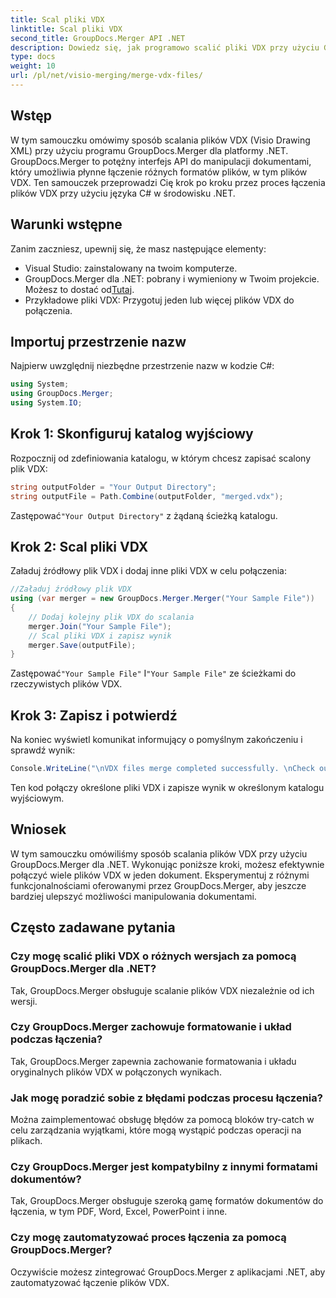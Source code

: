 ```yaml
---
title: Scal pliki VDX
linktitle: Scal pliki VDX
second_title: GroupDocs.Merger API .NET
description: Dowiedz się, jak programowo scalić pliki VDX przy użyciu GroupDocs.Merger dla .NET. Ten samouczek zawiera przewodnik krok po kroku.
type: docs
weight: 10
url: /pl/net/visio-merging/merge-vdx-files/
---
```

## Wstęp
W tym samouczku omówimy sposób scalania plików VDX (Visio Drawing XML) przy użyciu programu GroupDocs.Merger dla platformy .NET. GroupDocs.Merger to potężny interfejs API do manipulacji dokumentami, który umożliwia płynne łączenie różnych formatów plików, w tym plików VDX. Ten samouczek przeprowadzi Cię krok po kroku przez proces łączenia plików VDX przy użyciu języka C# w środowisku .NET.
## Warunki wstępne
Zanim zaczniesz, upewnij się, że masz następujące elementy:
- Visual Studio: zainstalowany na twoim komputerze.
-  GroupDocs.Merger dla .NET: pobrany i wymieniony w Twoim projekcie. Możesz to dostać od[Tutaj](https://releases.groupdocs.com/merger/net/).
- Przykładowe pliki VDX: Przygotuj jeden lub więcej plików VDX do połączenia.

## Importuj przestrzenie nazw
Najpierw uwzględnij niezbędne przestrzenie nazw w kodzie C#:
```csharp
using System; 
using GroupDocs.Merger;
using System.IO;
```
## Krok 1: Skonfiguruj katalog wyjściowy
Rozpocznij od zdefiniowania katalogu, w którym chcesz zapisać scalony plik VDX:
```csharp
string outputFolder = "Your Output Directory";
string outputFile = Path.Combine(outputFolder, "merged.vdx");
```
 Zastępować`"Your Output Directory"` z żądaną ścieżką katalogu.
## Krok 2: Scal pliki VDX
Załaduj źródłowy plik VDX i dodaj inne pliki VDX w celu połączenia:
```csharp
//Załaduj źródłowy plik VDX
using (var merger = new GroupDocs.Merger.Merger("Your Sample File"))
{
    // Dodaj kolejny plik VDX do scalania
    merger.Join("Your Sample File");
    // Scal pliki VDX i zapisz wynik
    merger.Save(outputFile);
}
```
 Zastępować`"Your Sample File"` I`"Your Sample File"` ze ścieżkami do rzeczywistych plików VDX.
## Krok 3: Zapisz i potwierdź
Na koniec wyświetl komunikat informujący o pomyślnym zakończeniu i sprawdź wynik:
```csharp
Console.WriteLine("\nVDX files merge completed successfully. \nCheck output in {0}", outputFolder);
```
Ten kod połączy określone pliki VDX i zapisze wynik w określonym katalogu wyjściowym.

## Wniosek
W tym samouczku omówiliśmy sposób scalania plików VDX przy użyciu GroupDocs.Merger dla .NET. Wykonując poniższe kroki, możesz efektywnie połączyć wiele plików VDX w jeden dokument. Eksperymentuj z różnymi funkcjonalnościami oferowanymi przez GroupDocs.Merger, aby jeszcze bardziej ulepszyć możliwości manipulowania dokumentami.

## Często zadawane pytania
### Czy mogę scalić pliki VDX o różnych wersjach za pomocą GroupDocs.Merger dla .NET?
Tak, GroupDocs.Merger obsługuje scalanie plików VDX niezależnie od ich wersji.
### Czy GroupDocs.Merger zachowuje formatowanie i układ podczas łączenia?
Tak, GroupDocs.Merger zapewnia zachowanie formatowania i układu oryginalnych plików VDX w połączonych wynikach.
### Jak mogę poradzić sobie z błędami podczas procesu łączenia?
Można zaimplementować obsługę błędów za pomocą bloków try-catch w celu zarządzania wyjątkami, które mogą wystąpić podczas operacji na plikach.
### Czy GroupDocs.Merger jest kompatybilny z innymi formatami dokumentów?
Tak, GroupDocs.Merger obsługuje szeroką gamę formatów dokumentów do łączenia, w tym PDF, Word, Excel, PowerPoint i inne.
### Czy mogę zautomatyzować proces łączenia za pomocą GroupDocs.Merger?
Oczywiście możesz zintegrować GroupDocs.Merger z aplikacjami .NET, aby zautomatyzować łączenie plików VDX.